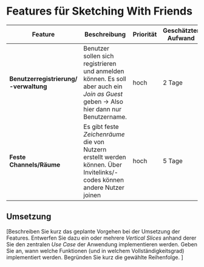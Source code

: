 # Features für Sketching With Friends

| Feature | Beschreibung | Priorität | Geschätzter Aufwand | Betroffene Schichten |
|---------|--------------|-----------|--------------------|---------------------|
| **Benutzerregistrierung/ -verwaltung** | Benutzer sollen sich registrieren und anmelden können. Es soll aber auch ein *Join as Guest* geben -> Also hier dann nur Benutzername. | hoch | 2 Tage | Benutzerschicht |
| **Feste Channels/Räume** | Es gibt feste *Zeichenräume* die von Nutzern erstellt werden können. Über Invitelinks/-codes können andere Nutzer joinen | hoch | 5 Tage | Benutzer-/ Channelschicht |

## Umsetzung

[Beschreiben Sie kurz das geplante Vorgehen bei der Umsetzung der Features. Entwerfen Sie dazu ein oder mehrere *Vertical Slices* anhand derer Sie den zentralen *Use Case* der Anwendung implementieren werden. Geben Sie an, wann welche Funktionen (und in welchem Vollständigkeitsgrad) implementiert werden. Begründen Sie kurz die gewählte Reihenfolge. ]

